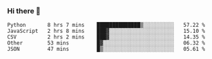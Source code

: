 ### Hi there 👋

<!--START_SECTION:waka-->
```text
Python       8 hrs 7 mins    ██████████████▒░░░░░░░░░░   57.22 % 
JavaScript   2 hrs 8 mins    ███▓░░░░░░░░░░░░░░░░░░░░░   15.10 % 
CSV          2 hrs 2 mins    ███▓░░░░░░░░░░░░░░░░░░░░░   14.35 % 
Other        53 mins         █▓░░░░░░░░░░░░░░░░░░░░░░░   06.32 % 
JSON         47 mins         █▒░░░░░░░░░░░░░░░░░░░░░░░   05.61 % 
```
<!--END_SECTION:waka-->

<!--
**Abingcbc/Abingcbc** is a ✨ _special_ ✨ repository because its `README.md` (this file) appears on your GitHub profile.

Here are some ideas to get you started:

- 🔭 I’m currently working on ...
- 🌱 I’m currently learning ...
- 👯 I’m looking to collaborate on ...
- 🤔 I’m looking for help with ...
- 💬 Ask me about ...
- 📫 How to reach me: ...
- 😄 Pronouns: ...
- ⚡ Fun fact: ...

![Top Langs](https://github-readme-stats.vercel.app/api/top-langs/?username=abingcbc&count_private=true)
![Abing's github stats](https://github-readme-stats.vercel.app/api?username=abingcbc&count_private=true&show_icons=true&theme=dark)

-->

